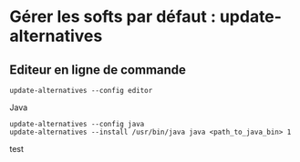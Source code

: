 # Gérer les softs par défaut : update-alternatives

## Editeur en ligne de commande
```
update-alternatives --config editor
```

Java
```
update-alternatives --config java
update-alternatives --install /usr/bin/java java <path_to_java_bin> 1
```

test
